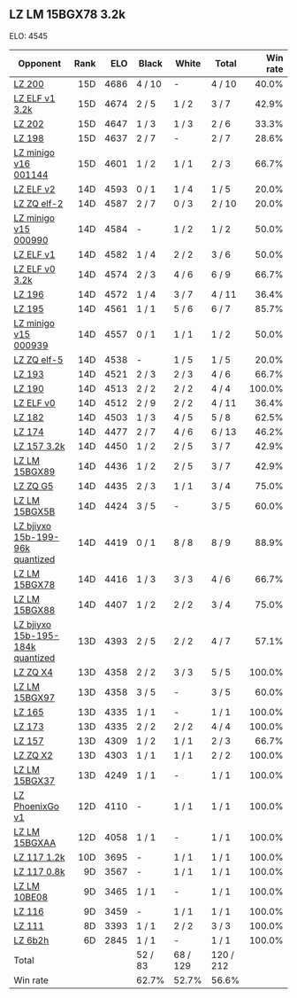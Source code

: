 ## LZ LM 15BGX78 3.2k ##

ELO: 4545

Opponent | Rank | ELO | Black | White | Total | Win rate
---------|-----:|----:|-------|-------|-------|-------:
[LZ 200](LZ%20200.md) | 15D | 4686 | 4 / 10 | - | 4 / 10 | 40.0%
[LZ ELF v1 3.2k](LZ%20ELF%20v1%203.2k.md) | 15D | 4674 | 2 / 5 | 1 / 2 | 3 / 7 | 42.9%
[LZ 202](LZ%20202.md) | 15D | 4647 | 1 / 3 | 1 / 3 | 2 / 6 | 33.3%
[LZ 198](LZ%20198.md) | 15D | 4637 | 2 / 7 | - | 2 / 7 | 28.6%
[LZ minigo v16 001144](LZ%20minigo%20v16%20001144.md) | 15D | 4601 | 1 / 2 | 1 / 1 | 2 / 3 | 66.7%
[LZ ELF v2](LZ%20ELF%20v2.md) | 14D | 4593 | 0 / 1 | 1 / 4 | 1 / 5 | 20.0%
[LZ ZQ elf-2](LZ%20ZQ%20elf-2.md) | 14D | 4587 | 2 / 7 | 0 / 3 | 2 / 10 | 20.0%
[LZ minigo v15 000990](LZ%20minigo%20v15%20000990.md) | 14D | 4584 | - | 1 / 2 | 1 / 2 | 50.0%
[LZ ELF v1](LZ%20ELF%20v1.md) | 14D | 4582 | 1 / 4 | 2 / 2 | 3 / 6 | 50.0%
[LZ ELF v0 3.2k](LZ%20ELF%20v0%203.2k.md) | 14D | 4574 | 2 / 3 | 4 / 6 | 6 / 9 | 66.7%
[LZ 196](LZ%20196.md) | 14D | 4572 | 1 / 4 | 3 / 7 | 4 / 11 | 36.4%
[LZ 195](LZ%20195.md) | 14D | 4561 | 1 / 1 | 5 / 6 | 6 / 7 | 85.7%
[LZ minigo v15 000939](LZ%20minigo%20v15%20000939.md) | 14D | 4557 | 0 / 1 | 1 / 1 | 1 / 2 | 50.0%
[LZ ZQ elf-5](LZ%20ZQ%20elf-5.md) | 14D | 4538 | - | 1 / 5 | 1 / 5 | 20.0%
[LZ 193](LZ%20193.md) | 14D | 4521 | 2 / 3 | 2 / 3 | 4 / 6 | 66.7%
[LZ 190](LZ%20190.md) | 14D | 4513 | 2 / 2 | 2 / 2 | 4 / 4 | 100.0%
[LZ ELF v0](LZ%20ELF%20v0.md) | 14D | 4512 | 2 / 9 | 2 / 2 | 4 / 11 | 36.4%
[LZ 182](LZ%20182.md) | 14D | 4503 | 1 / 3 | 4 / 5 | 5 / 8 | 62.5%
[LZ 174](LZ%20174.md) | 14D | 4477 | 2 / 7 | 4 / 6 | 6 / 13 | 46.2%
[LZ 157 3.2k](LZ%20157%203.2k.md) | 14D | 4450 | 1 / 2 | 2 / 5 | 3 / 7 | 42.9%
[LZ LM 15BGX89](LZ%20LM%2015BGX89.md) | 14D | 4436 | 1 / 2 | 2 / 5 | 3 / 7 | 42.9%
[LZ ZQ G5](LZ%20ZQ%20G5.md) | 14D | 4435 | 2 / 3 | 1 / 1 | 3 / 4 | 75.0%
[LZ LM 15BGX5B](LZ%20LM%2015BGX5B.md) | 14D | 4424 | 3 / 5 | - | 3 / 5 | 60.0%
[LZ bjiyxo 15b-199-96k quantized](LZ%20bjiyxo%2015b-199-96k%20quantized.md) | 14D | 4419 | 0 / 1 | 8 / 8 | 8 / 9 | 88.9%
[LZ LM 15BGX78](LZ%20LM%2015BGX78.md) | 14D | 4416 | 1 / 3 | 3 / 3 | 4 / 6 | 66.7%
[LZ LM 15BGX88](LZ%20LM%2015BGX88.md) | 14D | 4407 | 1 / 2 | 2 / 2 | 3 / 4 | 75.0%
[LZ bjiyxo 15b-195-184k quantized](LZ%20bjiyxo%2015b-195-184k%20quantized.md) | 13D | 4393 | 2 / 5 | 2 / 2 | 4 / 7 | 57.1%
[LZ ZQ X4](LZ%20ZQ%20X4.md) | 13D | 4358 | 2 / 2 | 3 / 3 | 5 / 5 | 100.0%
[LZ LM 15BGX97](LZ%20LM%2015BGX97.md) | 13D | 4358 | 3 / 5 | - | 3 / 5 | 60.0%
[LZ 165](LZ%20165.md) | 13D | 4335 | 1 / 1 | - | 1 / 1 | 100.0%
[LZ 173](LZ%20173.md) | 13D | 4335 | 2 / 2 | 2 / 2 | 4 / 4 | 100.0%
[LZ 157](LZ%20157.md) | 13D | 4309 | 1 / 2 | 1 / 1 | 2 / 3 | 66.7%
[LZ ZQ X2](LZ%20ZQ%20X2.md) | 13D | 4303 | 1 / 1 | 1 / 1 | 2 / 2 | 100.0%
[LZ LM 15BGX37](LZ%20LM%2015BGX37.md) | 13D | 4249 | 1 / 1 | - | 1 / 1 | 100.0%
[LZ PhoenixGo v1](LZ%20PhoenixGo%20v1.md) | 12D | 4110 | - | 1 / 1 | 1 / 1 | 100.0%
[LZ LM 15BGXAA](LZ%20LM%2015BGXAA.md) | 12D | 4058 | 1 / 1 | - | 1 / 1 | 100.0%
[LZ 117 1.2k](LZ%20117%201.2k.md) | 10D | 3695 | - | 1 / 1 | 1 / 1 | 100.0%
[LZ 117 0.8k](LZ%20117%200.8k.md) | 9D | 3567 | - | 1 / 1 | 1 / 1 | 100.0%
[LZ LM 10BE08](LZ%20LM%2010BE08.md) | 9D | 3465 | 1 / 1 | - | 1 / 1 | 100.0%
[LZ 116](LZ%20116.md) | 9D | 3459 | - | 1 / 1 | 1 / 1 | 100.0%
[LZ 111](LZ%20111.md) | 8D | 3393 | 1 / 1 | 2 / 2 | 3 / 3 | 100.0%
[LZ 6b2h](LZ%206b2h.md) | 6D | 2845 | 1 / 1 | - | 1 / 1 | 100.0%
Total | | | 52 / 83 | 68 / 129 | 120 / 212 | 
Win rate| | | 62.7% | 52.7% | 56.6% | 
